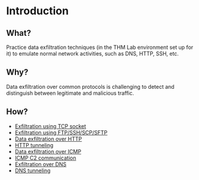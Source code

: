 # Introduction

## What?

Practice data exfiltration techniques (in the THM Lab environment set up for it) to emulate normal network activities, such as DNS, HTTP, SSH, etc. 

## Why?

Data exfiltration over common protocols is challenging to detect and distinguish between legitimate and malicious traffic.

## How?

* [Exfiltration using TCP socket](tcp.md)
* [Exfiltration using FTP/SSH/SCP/SFTP](ssh.md)
* [Data exfiltration over HTTP](https.md)
* [HTTP tunneling](https-tunnel.md)
* [Data exfiltration over ICMP](icmp.md)
* [ICMP C2 communication](icmp-c2.md)
* [Exfiltration over DNS](dns.md)
* [DNS tunneling](dns-tunnel.md)






